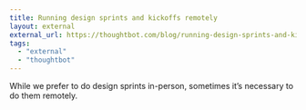 ```yaml
---
title: Running design sprints and kickoffs remotely
layout: external
external_url: https://thoughtbot.com/blog/running-design-sprints-and-kickoffs-remotely
tags:
  - "external"
  - "thoughtbot"
---
```


While we prefer to do design sprints in-person, sometimes it’s necessary to do them remotely.
